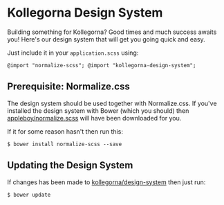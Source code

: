 # Kollegorna Design System

Building something for Kollegorna? Good times and much success awaits you! Here's our design system that will get you going quick and easy.

Just include it in your `application.scss` using:

`
@import "normalize-scss";
@import "kollegorna-design-system";
`

## Prerequisite: Normalize.css

The design system should be used together with Normalize.css. If you've installed the design system with Bower (which you should) then [appleboy/normalize.scss](https://github.com/appleboy/normalize.scss) will have been downloaded for you.

If it for some reason hasn't then run this:

`$ bower install normalize-scss --save`

## Updating the Design System

If changes has been made to [kollegorna/design-system](https://github.com/kollegorna/design-system) then just run:

`$ bower update`



